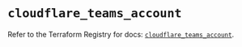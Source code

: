 # `cloudflare_teams_account`

Refer to the Terraform Registry for docs: [`cloudflare_teams_account`](https://registry.terraform.io/providers/cloudflare/cloudflare/4.41.0/docs/resources/teams_account).
